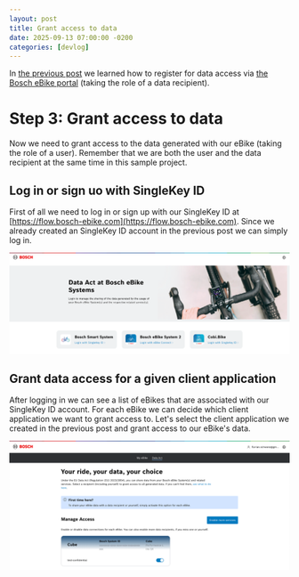 ```yaml
---
layout: post
title: Grant access to data
date: 2025-09-13 07:00:00 -0200
categories: [devlog]
---
```


In [the previous post](https://open-ebike.github.io/devlog/2025/09/12/register-for-data-access.html) we learned how to register for data access via [the Bosch eBike portal](https://portal.bosch-ebike.com) (taking the role of a data recipient).

# Step 3: Grant access to data

Now we need to grant access to the data generated with our eBike (taking the role of a user).
Remember that we are both the user and the data recipient at the same time in this sample project.

## Log in or sign uo with SingleKey ID

First of all we need to log in or sign up with our SingleKey ID at [https://flow.bosch-ebike.com](https://flow.bosch-ebike.com).
Since we already created an SingleKey ID account in the previous post we can simply log in.

![data-act-at-bosch-ebike-systems.png](/assets/2025-09-13/data-act-at-bosch-ebike-systems.png)

## Grant data access for a given client application

After logging in we can see a list of eBikes that are associated with our SingleKey ID account.
For each eBike we can decide which client application we want to grant access to.
Let's select the client application we created in the previous post and grant access to our eBike's data.

![your-rider-your-data-your-choice.png](/assets/2025-09-13/your-rider-your-data-your-choice.png)